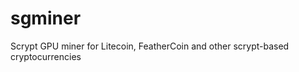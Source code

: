 sgminer
=======

Scrypt GPU miner for Litecoin, FeatherCoin and other scrypt-based cryptocurrencies
